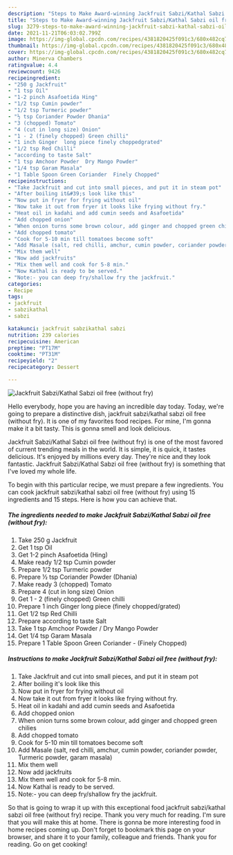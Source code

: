 ```yaml
---
description: "Steps to Make Award-winning Jackfruit Sabzi/Kathal Sabzi oil free (without fry)"
title: "Steps to Make Award-winning Jackfruit Sabzi/Kathal Sabzi oil free (without fry)"
slug: 3279-steps-to-make-award-winning-jackfruit-sabzi-kathal-sabzi-oil-free-without-fry
date: 2021-11-21T06:03:02.799Z
image: https://img-global.cpcdn.com/recipes/4381820425f091c3/680x482cq70/jackfruit-sabzikathal-sabzi-oil-free-without-fry-recipe-main-photo.jpg
thumbnail: https://img-global.cpcdn.com/recipes/4381820425f091c3/680x482cq70/jackfruit-sabzikathal-sabzi-oil-free-without-fry-recipe-main-photo.jpg
cover: https://img-global.cpcdn.com/recipes/4381820425f091c3/680x482cq70/jackfruit-sabzikathal-sabzi-oil-free-without-fry-recipe-main-photo.jpg
author: Minerva Chambers
ratingvalue: 4.4
reviewcount: 9426
recipeingredient:
- "250 g Jackfruit"
- "1 tsp Oil"
- "1-2 pinch Asafoetida Hing"
- "1/2 tsp Cumin powder"
- "1/2 tsp Turmeric powder"
- "½ tsp Coriander Powder Dhania"
- "3 (chopped) Tomato"
- "4 (cut in long size) Onion"
- "1 - 2 (finely chopped) Green chilli"
- "1 inch Ginger  long piece finely choppedgrated"
- "1/2 tsp Red Chilli"
- "according to taste Salt"
- "1 tsp Amchoor Powder  Dry Mango Powder"
- "1/4 tsp Garam Masala"
- "1 Table Spoon Green Coriander  Finely Chopped"
recipeinstructions:
- "Take Jackfruit and cut into small pieces, and put it in steam pot"
- "After boiling it&#39;s look like this"
- "Now put in fryer for frying without oil"
- "Now take it out from fryer it looks like frying without fry."
- "Heat oil in kadahi and add cumin seeds and Asafoetida"
- "Add chopped onion"
- "When onion turns some brown colour, add ginger and chopped green chilies"
- "Add chopped tomato"
- "Cook for 5-10 min till tomatoes become soft"
- "Add Masale (salt, red chilli, amchur, cumin powder, coriander powder, Turmeric powder, garam masala)"
- "Mix them well"
- "Now add jackfruits"
- "Mix them well and cook for 5-8 min."
- "Now Kathal is ready to be served."
- "Note:- you can deep fry/shallow fry the jackfruit."
categories:
- Recipe
tags:
- jackfruit
- sabzikathal
- sabzi

katakunci: jackfruit sabzikathal sabzi 
nutrition: 239 calories
recipecuisine: American
preptime: "PT17M"
cooktime: "PT31M"
recipeyield: "2"
recipecategory: Dessert

---
```



![Jackfruit Sabzi/Kathal Sabzi oil free (without fry)](https://img-global.cpcdn.com/recipes/4381820425f091c3/680x482cq70/jackfruit-sabzikathal-sabzi-oil-free-without-fry-recipe-main-photo.jpg)

Hello everybody, hope you are having an incredible day today. Today, we're going to prepare a distinctive dish, jackfruit sabzi/kathal sabzi oil free (without fry). It is one of my favorites food recipes. For mine, I'm gonna make it a bit tasty. This is gonna smell and look delicious.



Jackfruit Sabzi/Kathal Sabzi oil free (without fry) is one of the most favored of current trending meals in the world. It is simple, it is quick, it tastes delicious. It's enjoyed by millions every day. They're nice and they look fantastic. Jackfruit Sabzi/Kathal Sabzi oil free (without fry) is something that I've loved my whole life.


To begin with this particular recipe, we must prepare a few ingredients. You can cook jackfruit sabzi/kathal sabzi oil free (without fry) using 15 ingredients and 15 steps. Here is how you can achieve that.

<!--inarticleads1-->

##### The ingredients needed to make Jackfruit Sabzi/Kathal Sabzi oil free (without fry):

1. Take 250 g Jackfruit
1. Get 1 tsp Oil
1. Get 1-2 pinch Asafoetida (Hing)
1. Make ready 1/2 tsp Cumin powder
1. Prepare 1/2 tsp Turmeric powder
1. Prepare ½ tsp Coriander Powder (Dhania)
1. Make ready 3 (chopped) Tomato
1. Prepare 4 (cut in long size) Onion
1. Get 1 - 2 (finely chopped) Green chilli
1. Prepare 1 inch Ginger  long piece (finely chopped/grated)
1. Get 1/2 tsp Red Chilli
1. Prepare according to taste Salt
1. Take 1 tsp Amchoor Powder / Dry Mango Powder
1. Get 1/4 tsp Garam Masala
1. Prepare 1 Table Spoon Green Coriander - (Finely Chopped)




<!--inarticleads2-->

##### Instructions to make Jackfruit Sabzi/Kathal Sabzi oil free (without fry):

1. Take Jackfruit and cut into small pieces, and put it in steam pot
1. After boiling it&#39;s look like this
1. Now put in fryer for frying without oil
1. Now take it out from fryer it looks like frying without fry.
1. Heat oil in kadahi and add cumin seeds and Asafoetida
1. Add chopped onion
1. When onion turns some brown colour, add ginger and chopped green chilies
1. Add chopped tomato
1. Cook for 5-10 min till tomatoes become soft
1. Add Masale (salt, red chilli, amchur, cumin powder, coriander powder, Turmeric powder, garam masala)
1. Mix them well
1. Now add jackfruits
1. Mix them well and cook for 5-8 min.
1. Now Kathal is ready to be served.
1. Note:- you can deep fry/shallow fry the jackfruit.




So that is going to wrap it up with this exceptional food jackfruit sabzi/kathal sabzi oil free (without fry) recipe. Thank you very much for reading. I'm sure that you will make this at home. There is gonna be more interesting food in home recipes coming up. Don't forget to bookmark this page on your browser, and share it to your family, colleague and friends. Thank you for reading. Go on get cooking!
